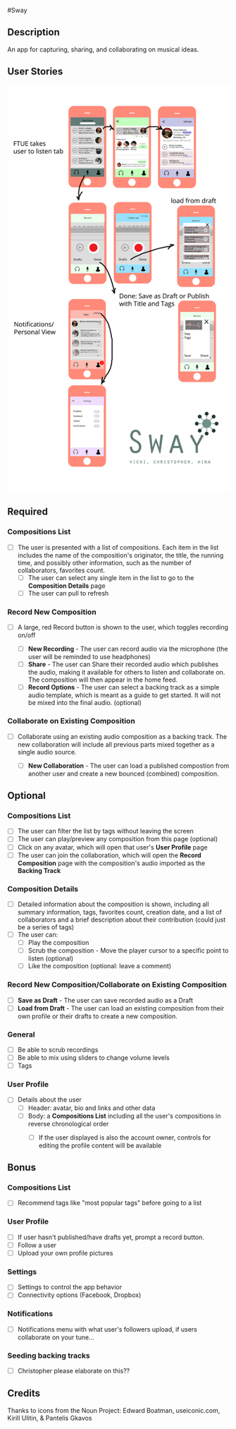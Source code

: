 #Sway

## Description
An app for capturing, sharing, and collaborating on musical ideas.

## User Stories

![Wireframes (Draft)](https://github.com/teamVCH/sway/blob/master/wireframes/userflow.png)


## Required

### Compositions List
* [ ] The user is presented with a list of compositions. Each item in the list includes the name of the composition's originator, the title, the running time, and possibly other information, such as the number of collaborators, favorites count. 
	* [ ] The user can select any single item in the list to go to the **Composition Details** page
	* [ ] The user can pull to refresh

### Record New Composition
* [ ] A large, red Record button is shown to the user, which toggles recording on/off

	* [ ] **New Recording** - The user can record audio via the microphone (the user will be reminded to use headphones)
	* [ ] **Share** - The user can Share their recorded audio which publishes the audio, making it available for others to listen and collaborate on. The composition will then appear in the home feed.
	* [ ] **Record Options** - The user can select a backing track as a simple audio template, which is meant as a guide to get started. It will not be mixed into the final audio. (optional)

### Collaborate on Existing Composition
* [ ] Collaborate using an existing audio composition as a backing track. The new collaboration will include all previous parts mixed together as a single audio source.
 	* [ ] **New Collaboration** - The user can load a published compostion from another user and create a new bounced (combined) composition.


## Optional

### Compositions List
* [ ] The user can filter the list by tags without leaving the screen
* [ ] The user can play/preview any composition from this page (optional)
* [ ] Click on any avatar, which will open that user's **User Profile** page
* [ ] The user can join the collaboration, which will open the **Record Composition** page with the composition's audio imported as the **Backing Track**

### Composition Details
* [ ] Detailed information about the composition is shown, including all summary information, tags, favorites count, creation date, and a list of collaborators and a brief description about their contribution (could just be a series of tags)
* [ ] The user can:
     * [ ] Play the composition
     * [ ] Scrub the composition - Move the player cursor to a specific point to listen (optional) 
     * [ ] Like the composition (optional: leave a comment)

### Record New Composition/Collaborate on Existing Composition
* [ ] **Save as Draft** - The user can save recorded audio as a Draft
* [ ] **Load from Draft** - The user can load an existing composition from their own profile or their drafts to create a new composition. 

### General
* [ ] Be able to scrub recordings
* [ ] Be able to mix using sliders to change volume levels
* [ ] Tags

### User Profile
* [ ] Details about the user
	* [ ] Header: avatar, bio and links and other data 
	* [ ] Body: a **Compositions List** including all the user's compositions in reverse chronological order 
      * [ ] If the user displayed is also the account owner, controls for editing the profile content will be available


## Bonus

### Compositions List
* [ ] Recommend tags like "most popular tags" before going to a list

### User Profile
* [ ] If user hasn't published/have drafts yet, prompt a record button.
* [ ] Follow a user
* [ ] Upload your own profile pictures

### Settings
* [ ] Settings to control the app behavior
* [ ] Connectivity options (Facebook, Dropbox)

### Notifications
* [ ] Notifications menu with what user's followers upload, if users collaborate on your tune...

### Seeding backing tracks
* [ ] Christopher please elaborate on this??


## Credits
Thanks to icons from the Noun Project: Edward Boatman, useiconic.com, Kirill Ulitin, & Pantelis Gkavos
